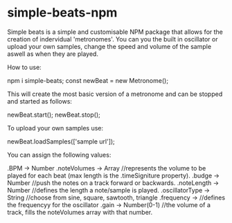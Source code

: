 # simple-beats-npm

Simple beats is a simple and customisable NPM package that allows for the creation of indervidual 'metronomes'. You can you the built in oscillator or upload your own samples, change the speed and volume of the sample aswell as when they are played.

How to use:

npm i simple-beats;
const newBeat = new Metronome();

This will create the most basic version of a metronome and can be stopped and started as follows:

newBeat.start();
newBeat.stop();

To upload your own samples use:

newBeat.loadSamples(['sample url']);

You can assign the following values:

.BPM -> Number
.noteVolumes -> Array //represents the volume to be played for each beat (max length is the .timeSigniture property).
.budge -> Number //push the notes on a track forward or backwards.
.noteLength -> Number //defines the length a note/sample is played.
.oscillatorType -> String //choose from sine, square, sawtooth, triangle
.frequency -> //defines the frequencyy for the oscillator
.gain -> Number(0-1) //the volume of a track, fills the noteVolumes array with that number.
